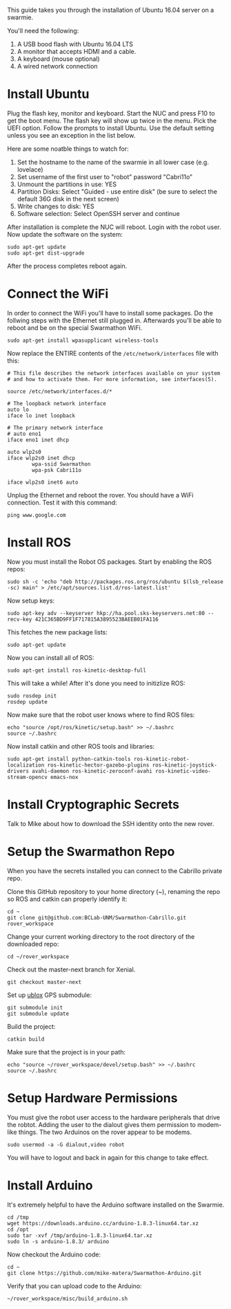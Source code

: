 This guide takes you through the installation of Ubuntu 16.04 server on a swarmie. 

You'll need the following: 
1. A USB bood flash with Ubuntu 16.04 LTS
2. A monitor that accepts HDMI and a cable. 
3. A keyboard (mouse optional)
4. A wired network connection

# Install Ubuntu

Plug the flash key, monitor and keyboard. Start the NUC and press F10 to get the boot menu. The flash key will show
up twice in the menu. Pick the UEFI option. Follow the prompts to install Ubuntu. Use the default setting unless you 
see an exception in the list below.

Here are some noatble things to watch for:
1. Set the hostname to the name of the swarmie in all lower case (e.g. lovelace)
2. Set username of the first user to "robot" password "Cabri11o"
3. Unmount the partitions in use: YES 
4. Partition Disks: Select "Guided - use entire disk" (be sure to select the default 36G disk in the next screen)
5. Write changes to disk: YES
6. Software selection: Select OpenSSH server and continue

After installation is complete the NUC will reboot. Login with the robot user. Now update the software on the system:
```
sudo apt-get update
sudo apt-get dist-upgrade
```
After the process completes reboot again. 

# Connect the WiFi

In order to connect the WiFi you'll have to install some packages. Do the follwing steps with the Ethernet still plugged in. 
Afterwards you'll be able to reboot and be on the special Swarmathon WiFi.

```
sudo apt-get install wpasupplicant wireless-tools
```

Now replace the ENTIRE contents of the ```/etc/network/interfaces``` file with this:
```
# This file describes the network interfaces available on your system
# and how to activate them. For more information, see interfaces(5).

source /etc/network/interfaces.d/*

# The loopback network interface
auto lo
iface lo inet loopback

# The primary network interface
# auto eno1
iface eno1 inet dhcp

auto wlp2s0  
iface wlp2s0 inet dhcp
        wpa-ssid Swarmathon
        wpa-psk Cabri11o

iface wlp2s0 inet6 auto
```

Unplug the Ethernet and reboot the rover. You should have a WiFi connection. Test it with this command:

```
ping www.google.com
```

# Install ROS
Now you must install the Robot OS packages. Start by enabling the ROS repos:
```
sudo sh -c 'echo "deb http://packages.ros.org/ros/ubuntu $(lsb_release -sc) main" > /etc/apt/sources.list.d/ros-latest.list'
```
Now setup keys:
```
sudo apt-key adv --keyserver hkp://ha.pool.sks-keyservers.net:80 --recv-key 421C365BD9FF1F717815A3895523BAEEB01FA116
```
This fetches the new package lists:
```
sudo apt-get update
```
Now you can install all of ROS: 
```
sudo apt-get install ros-kinetic-desktop-full
```
This will take a while! After it's done you need to initizlize ROS:
```
sudo rosdep init
rosdep update
```
Now make sure that the robot user knows where to find ROS files:
```
echo "source /opt/ros/kinetic/setup.bash" >> ~/.bashrc
source ~/.bashrc
```
Now install catkin and other ROS tools and libraries:
```
sudo apt-get install python-catkin-tools ros-kinetic-robot-localization ros-kinetic-hector-gazebo-plugins ros-kinetic-joystick-drivers avahi-daemon ros-kinetic-zeroconf-avahi ros-kinetic-video-stream-opencv emacs-nox
```

# Install Cryptographic Secrets
Talk to Mike about how to download the SSH identity onto the new rover. 

# Setup the Swarmathon Repo 
When you have the secrets installed you can connect to the Cabrillo private repo. 

Clone this GitHub repository to your home directory (~), renaming the repo so ROS and catkin can properly identify it:

```
cd ~
git clone git@github.com:BCLab-UNM/Swarmathon-Cabrillo.git rover_workspace
```

Change your current working directory to the root directory of the downloaded repo:

```
cd ~/rover_workspace
```

Check out the master-next branch for Xenial. 
```
git checkout master-next
```

Set up [ublox](http://wiki.ros.org/ublox) GPS submodule:

```
git submodule init
git submodule update
```
Build the project:
```
catkin build
```
Make sure that the project is in your path:
```
echo "source ~/rover_workspace/devel/setup.bash" >> ~/.bashrc
source ~/.bashrc
```
# Setup Hardware Permissions 
You must give the robot user access to the hardware peripherals that drive the robtot. Adding the user to the dialout 
gives them permission to modem-like things. The two Arduinos on the rover appear to be modems. 
```
sudo usermod -a -G dialout,video robot
```
You will have to logout and back in again for this change to take effect. 

# Install Arduino
It's extremely helpful to have the Arduino software installed on the Swarmie. 
```
cd /tmp
wget https://downloads.arduino.cc/arduino-1.8.3-linux64.tar.xz
cd /opt
sudo tar -xvf /tmp/arduino-1.8.3-linux64.tar.xz 
sudo ln -s arduino-1.8.3/ arduino
```
Now checkout the Arduino code:
```
cd ~
git clone https://github.com/mike-matera/Swarmathon-Arduino.git
```
Verify that you can upload code to the Arduino:
```
~/rover_workspace/misc/build_arduino.sh 
```
